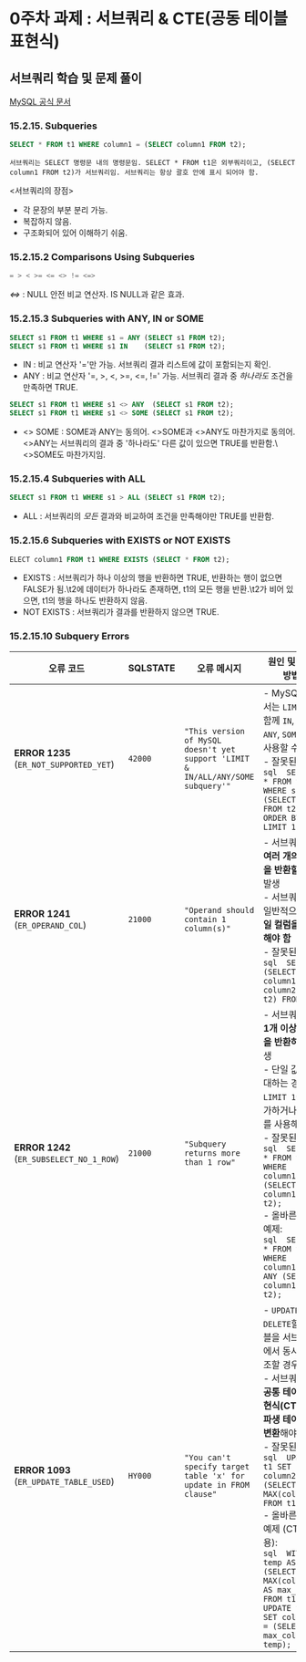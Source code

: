 # 0주차 과제 : 서브쿼리 & CTE(공동 테이블 표현식)
## 서브쿼리 학습 및 문제 풀이
[MySQL 공식 문서](https://dev.mysql.com/doc/refman/8.0/en/subqueries.html)
### 15.2.15. Subqueries
```SQL
SELECT * FROM t1 WHERE column1 = (SELECT column1 FROM t2);
```
```
서브쿼리는 SELECT 명령문 내의 명령문임. SELECT * FROM t1은 외부쿼리이고, (SELECT column1 FROM t2)가 서브쿼리임. 서브쿼리는 항상 괄호 안에 표시 되어야 함.
```
<서브쿼리의 장점>
- 각 문장의 부분 분리 가능.
- 복잡하지 않음.
- 구조화되어 있어 이해하기 쉬움.

### 15.2.15.2 Comparisons Using Subqueries

```sql
= > < >= <= <> != <=>
```
*<=>* : NULL 안전 비교 연산자. IS NULL과 같은 효과.

### 15.2.15.3 Subqueries with ANY, IN or SOME
```sql
SELECT s1 FROM t1 WHERE s1 = ANY (SELECT s1 FROM t2);
SELECT s1 FROM t1 WHERE s1 IN    (SELECT s1 FROM t2);
```
- IN : 비교 연산자 '='만 가능. 서브쿼리 결과 리스트에 값이 포함되는지 확인.
- ANY : 비교 연산자 '=, >, <, >=, <=, !=' 가능. 서브쿼리 결과 중 *하나라도* 조건을 만족하면 TRUE.
```sql
SELECT s1 FROM t1 WHERE s1 <> ANY  (SELECT s1 FROM t2);
SELECT s1 FROM t1 WHERE s1 <> SOME (SELECT s1 FROM t2);
```
- <> SOME : SOME과 ANY는 동의어. <>SOME과 <>ANY도 마찬가지로 동의어.\<>ANY는 서브쿼리의 결과 중 '하나라도' 다른 값이 있으면 TRUE를 반환함.\ <>SOME도 마찬가지임.

### 15.2.15.4 Subqueries with ALL
```sql
SELECT s1 FROM t1 WHERE s1 > ALL (SELECT s1 FROM t2);
```
- ALL : 서브쿼리의 *모든* 결과와 비교하여 조건을 만족해야만 TRUE를 반환함.

### 15.2.15.6 Subqueries with EXISTS or NOT EXISTS
```sql
ELECT column1 FROM t1 WHERE EXISTS (SELECT * FROM t2);
```
- EXISTS : 서브쿼리가 하나 이상의 행을 반환하면 TRUE, 반환하는 행이 없으면 FALSE가 됨.\t2에 데이터가 하나라도 존재하면, t1의 모든 행을 반환.\t2가 비어 있으면, t1의 행을 하나도 반환하지 않음.
- NOT EXISTS : 서브쿼리가 결과를 반환하지 않으면 TRUE. 

### 15.2.15.10 Subquery Errors
| 오류 코드 | SQLSTATE | 오류 메시지 | 원인 및 해결 방법 |
|----------|---------|------------|----------------|
| **ERROR 1235** (`ER_NOT_SUPPORTED_YET`) | `42000` | `"This version of MySQL doesn't yet support 'LIMIT & IN/ALL/ANY/SOME subquery'"` | - MySQL에서는 `LIMIT`과 함께 `IN`, `ALL`, `ANY`, `SOME`을 사용할 수 없음<br>- 잘못된 예제:<br>  ```sql  SELECT * FROM t1 WHERE s1 IN (SELECT s2 FROM t2 ORDER BY s1 LIMIT 1);  ``` |
| **ERROR 1241** (`ER_OPERAND_COL`) | `21000` | `"Operand should contain 1 column(s)"` | - 서브쿼리가 **여러 개의 컬럼을 반환할 경우** 발생<br>- 서브쿼리는 일반적으로 **단일 컬럼을 반환해야 함**<br>- 잘못된 예제:<br>  ```sql  SELECT (SELECT column1, column2 FROM t2) FROM t1;  ``` |
| **ERROR 1242** (`ER_SUBSELECT_NO_1_ROW`) | `21000` | `"Subquery returns more than 1 row"` | - 서브쿼리가 **1개 이상의 행을 반환하면** 발생<br>- 단일 값을 기대하는 경우 `LIMIT 1`을 추가하거나 `ANY`를 사용해야 함<br>- 잘못된 예제:<br>  ```sql  SELECT * FROM t1 WHERE column1 = (SELECT column1 FROM t2);  ```<br>- 올바른 수정 예제:<br>  ```sql  SELECT * FROM t1 WHERE column1 = ANY (SELECT column1 FROM t2);  ``` |
| **ERROR 1093** (`ER_UPDATE_TABLE_USED`) | `HY000` | `"You can't specify target table 'x' for update in FROM clause"` | - `UPDATE` 또는 `DELETE`할 테이블을 서브쿼리에서 동시에 참조할 경우 발생<br>- 서브쿼리를 **공통 테이블 표현식(CTE)나 파생 테이블로 변환**해야 함<br>- 잘못된 예제:<br>  ```sql  UPDATE t1 SET column2 = (SELECT MAX(column1) FROM t1);  ```<br>- 올바른 수정 예제 (CTE 사용):<br>  ```sql  WITH temp AS (SELECT MAX(column1) AS max_col FROM t1)  UPDATE t1 SET column2 = (SELECT max_col FROM temp);  ``` |

